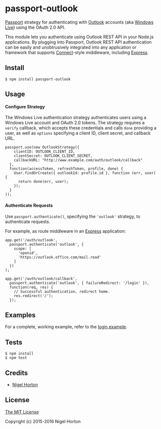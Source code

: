 # passport-outlook

[Passport](https://github.com/jaredhanson/passport) strategy for authenticating
with [Outlook](http://www.outlook.com/) accounts (aka [Windows Live](http://www.live.com/))
using the OAuth 2.0 API.

This module lets you authenticate using Outlook REST API in your Node.js
applications. By plugging into Passport, Outlook REST API authentication
can be easily and unobtrusively integrated into any application or
framework that supports [Connect](http://www.senchalabs.org/connect/)-style
middleware, including [Express](http://expressjs.com/).

## Install

    $ npm install passport-outlook

## Usage

#### Configure Strategy

The Windows Live authentication strategy authenticates users using a Windows
Live account and OAuth 2.0 tokens.  The strategy requires a `verify` callback,
which accepts these credentials and calls `done` providing a user, as well as
`options` specifying a client ID, client secret, and callback URL.

    passport.use(new OutlookStrategy({
        clientID: OUTLOOK_CLIENT_ID,
        clientSecret: OUTLOOK_CLIENT_SECRET,
        callbackURL: "http://www.example.com/auth/outlook/callback"
      },
      function(accessToken, refreshToken, profile, done) {
        User.findOrCreate({ outlookId: profile.id }, function (err, user) {
          return done(err, user);
        });
      }
    ));

#### Authenticate Requests

Use `passport.authenticate()`, specifying the `'outlook'` strategy, to
authenticate requests.

For example, as route middleware in an [Express](http://expressjs.com/)
application:

    app.get('/auth/outlook',
      passport.authenticate('outlook', {
        scope: [
          'openid',
          'https://outlook.office.com/mail.read'
        ]
      })
    );

    app.get('/auth/outlook/callback', 
      passport.authenticate('outlook', { failureRedirect: '/login' }),
      function(req, res) {
        // Successful authentication, redirect home.
        res.redirect('/');
      });

## Examples

For a complete, working example, refer to the [login example](https://github.com/clocked0ne/passport-outlook/tree/master/examples/login).

## Tests

    $ npm install
    $ npm test

## Credits

  - [Nigel Horton](http://github.com/clocked0ne)

## License

[The MIT License](http://opensource.org/licenses/MIT)

Copyright (c) 2015-2016 Nigel Horton
